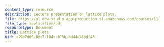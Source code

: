 ```yaml
---
content_type: resource
description: Lecture presentation on lattice plots.
file: https://ol-ocw-studio-app-production.s3.amazonaws.com/courses/11-220-quantitative-reasoning-statistical-methods-for-planners-i-spring-2009/a29b7d668ec7f04c673bbd44d43bdf43_MIT11_220s09_lec21Lattice.pdf
file_type: application/pdf
resourcetype: Document
title: Lattice plots
uid: a29b7d66-8ec7-f04c-673b-bd44d43bdf43
---
```

